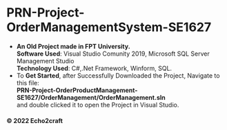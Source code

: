 # PRN-Project-OrderManagementSystem-SE1627
- **An Old Project made in FPT University.**<br>
**Software Used**: Visual Studio Comunity 2019, Microsoft SQL Server Management Studio<br>
**Technology Used**: C#,.Net Framework, Winform, SQL.
- To **Get Started**, after Successfully Downloaded the Project, Navigate to this file:<br>
**PRN-Project-OrderProductManagement-SE1627/OrderManagement/OrderManagement.sln**<br>
and double clicked it to open the Project in Visual Studio.
#### © 2022 Echo2craft
